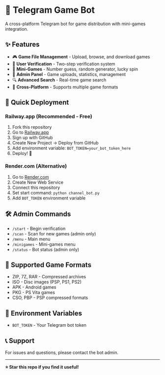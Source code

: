 # 🤖 Telegram Game Bot

A cross-platform Telegram bot for game distribution with mini-games integration.

## ✨ Features

- 🎮 **Game File Management** - Upload, browse, and download games
- 🔐 **User Verification** - Two-step verification system  
- 🎯 **Mini-Games** - Number guess, random generator, lucky spin
- 👑 **Admin Panel** - Game uploads, statistics, management
- 🔍 **Advanced Search** - Real-time game search
- 📱 **Cross-Platform** - Supports multiple game formats

## 🚀 Quick Deployment

### Railway.app (Recommended - Free)
1. Fork this repository
2. Go to [Railway.app](https://railway.app/)
3. Sign up with GitHub
4. Create New Project → Deploy from GitHub
5. Add environment variable: `BOT_TOKEN=your_bot_token_here`
6. Deploy! 🎉

### Render.com (Alternative)
1. Go to [Render.com](https://render.com/)
2. Create New Web Service
3. Connect this repository
4. Set start command: `python channel_bot.py`
5. Add `BOT_TOKEN` environment variable

## 🛠️ Admin Commands

- `/start` - Begin verification
- `/scan` - Scan for new games (admin only)
- `/menu` - Main menu
- `/minigames` - Mini-games menu
- `/status` - Bot status (admin only)

## 📁 Supported Game Formats

- ZIP, 7Z, RAR - Compressed archives
- ISO - Disc images (PSP, PS1, PS2)
- APK - Android games
- PKG - PS Vita games
- CSO, PBP - PSP compressed formats

## 🔧 Environment Variables

- `BOT_TOKEN` - Your Telegram bot token

## 📞 Support

For issues and questions, please contact the bot admin.

---
**⭐ Star this repo if you find it useful!**
